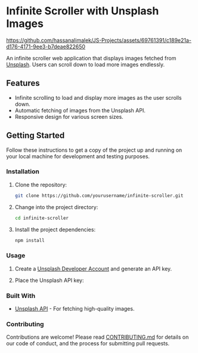 
# Infinite Scroller with Unsplash Images


https://github.com/hassanalimalek/JS-Projects/assets/69761391/c189e21a-d176-4171-9ee3-b7deae822650



An infinite scroller web application that displays images fetched from [Unsplash](https://unsplash.com/). Users can scroll down to load more images endlessly.

## Features

- Infinite scrolling to load and display more images as the user scrolls down.
- Automatic fetching of images from the Unsplash API.
- Responsive design for various screen sizes.


## Getting Started

Follow these instructions to get a copy of the project up and running on your local machine for development and testing purposes.

### Installation

1. Clone the repository:

   ```bash
   git clone https://github.com/yourusername/infinite-scroller.git
   ```

2. Change into the project directory:

   ```bash
   cd infinite-scroller
   ```

3. Install the project dependencies:

   ```bash
   npm install
   ```

### Usage

1. Create a [Unsplash Developer Account](https://unsplash.com/developers) and generate an API key.

2. Place the Unsplash API key:


### Built With

- [Unsplash API](https://unsplash.com/developers) - For fetching high-quality images.

### Contributing

Contributions are welcome! Please read [CONTRIBUTING.md](CONTRIBUTING.md) for details on our code of conduct, and the process for submitting pull requests.


